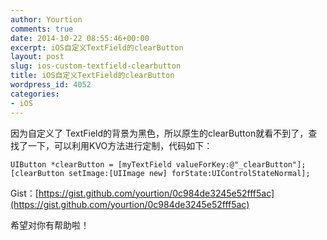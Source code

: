 ```yaml
---
author: Yourtion
comments: true
date: 2014-10-22 08:55:46+00:00
excerpt: iOS自定义TextField的clearButton
layout: post
slug: ios-custom-textfield-clearbutton
title: iOS自定义TextField的clearButton
wordpress_id: 4052
categories:
- iOS
---
```


因为自定义了 TextField的背景为黑色，所以原生的clearButton就看不到了，查找了一下，可以利用KVO方法进行定制，代码如下：

```objc
UIButton *clearButton = [myTextField valueForKey:@"_clearButton"];
[clearButton setImage:[UIImage new] forState:UIControlStateNormal];
```

Gist：[https://gist.github.com/yourtion/0c984de3245e52fff5ac](https://gist.github.com/yourtion/0c984de3245e52fff5ac)

希望对你有帮助啦！
